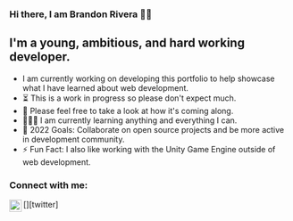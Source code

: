 ### Hi there, I am Brandon Rivera 👋🏻

## I'm a young, ambitious, and hard working developer.

- I am currently working on developing this portfolio to help showcase what I have learned about web development.
- ⏳ This is a work in progress so please don't expect much.
- 👀 Please feel free to take a look at how it's coming along.
- 👨🏼‍💻 I am currently learning anything and everything I can.
- 🥅 2022 Goals: Collaborate on open source projects and be more active in development community.
- ⚡️ Fun Fact: I also like working with the Unity Game Engine outside of web development.

### Connect with me:

[<img align="left" width="22px" alt="Twitter" src="https://cdn.jsdelivr.net/npm/simple-icons@v6/icons/twitter.svg"/>][twitter]

